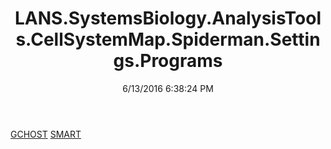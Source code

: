 ﻿---
title: LANS.SystemsBiology.AnalysisTools.CellSystemMap.Spiderman.Settings.Programs
date: 6/13/2016 6:38:24 PM
---

[GCHOST](T-LANS.SystemsBiology.AnalysisTools.CellSystemMap.Spiderman.Settings.Programs.GCHOST.html)
[SMART](T-LANS.SystemsBiology.AnalysisTools.CellSystemMap.Spiderman.Settings.Programs.SMART.html)
